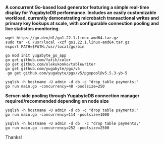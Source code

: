 <b>A concurrent Go-based load generator featuring a simple real-time display for YugabyteDB performance. Includes an easily customizable workload, currently demonstrating microbatch transactional writes and primary key lookups at scale, with configurable connection pooling and live statistics monitoring.</b>


```
wget https://go.dev/dl/go1.22.1.linux-amd64.tar.gz
sudo tar -C /usr/local -xzf go1.22.1.linux-amd64.tar.gz
export PATH=$PATH:/usr/local/go/bin

go mod init yugabyte_go_app
go get github.com/fatih/color
go get github.com/olekukonko/tablewriter
go get github.com/yugabyte/pgx/v5
 go get github.com/yugabyte/pgx/v5/pgxpool@v5.5.3-yb-5
```

```
ysqlsh -h hostname -U admin -d db -c "drop table payments;"
go run main.go -concurrency=48 -poolsize=250
```

<b>Server-side pooling through YugabyteDB connection manager required/recommended depending on node size</b>

```
ysqlsh -h hostname -U admin -d db -c "drop table payments;"
go run main.go -concurrency=114 -poolsize=1000
```

```
ysqlsh -h hostname -U admin -d db  -c "drop table payments;"
go run main.go -concurrency=252 -poolsize=2500
```

Thanks!